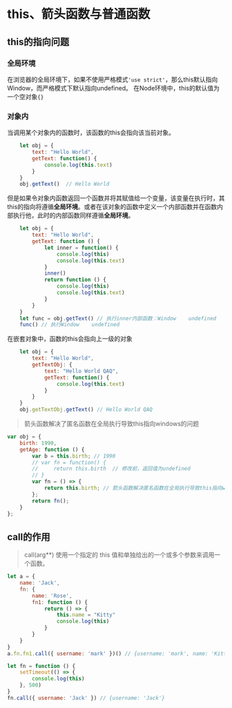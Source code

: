 this、箭头函数与普通函数
==

## this的指向问题
### 全局环境
在浏览器的全局环境下，如果不使用严格模式`'use strict'`，那么this默认指向Window，而严格模式下默认指向undefined。
在Node环境中，this的默认值为一个空对象`{}`
### 对象内
当调用某个对象内的函数时，该函数的this会指向该当前对象。
``` javascript
    let obj = {
        text: "Hello World",
        getText: function() {
            console.log(this.text)
        }
    }
    obj.getText()  // Hello World
``` 
但是如果令对象内函数返回一个函数并将其赋值给一个变量，该变量在执行时，其this的指向将遵循**全局环境**。或者在该对象的函数中定义一个内部函数并在函数内部执行他，此时的内部函数同样遵循**全局环境**。
``` javascript
    let obj = {
        text: "Hello World",
        getText: function () {
            let inner = function() {
                console.log(this) 
                console.log(this.text)  
            }
            inner()
            return function () { 
                console.log(this) 
                console.log(this.text)
            }
        }
    }
    let func = obj.getText() // 执行inner内部函数：Window    undefined
    func() // 执行Window    undefined
```
在嵌套对象中，函数的this会指向上一级的对象
``` javascript
    let obj = {
        text: "Hello World",
        getTextObj: {
            text: "Hello World QAQ",
            getText: function() {
                console.log(this.text)
            }
        }
    }
    obj.getTextObj.getText() // Hello World QAQ
```




> 箭头函数解决了匿名函数在全局执行导致this指向windows的问题

``` JavaScript
var obj = {
    birth: 1990,
    getAge: function () {
        var b = this.birth; // 1990
        // var fn = function() {
        //     return this.birth  // 修改前，返回值为undefined
        // }
        var fn = () => {
            return this.birth; // 箭头函数解决匿名函数在全局执行导致this指向window的问题
        };
        return fn();
    }
};
```
## call的作用
> call(arg**) 使用一个指定的 this 值和单独给出的一个或多个参数来调用一个函数。
``` JavaScript
let a = {
    name: 'Jack',
    fn: {
        name: 'Rose',
        fn1: function () {
            return () => {
                this.name = "Kitty"
                console.log(this)
            }
        }
    }
}
a.fn.fn1.call({ username: 'mark' })() // {username: 'mark', name: 'Kitty'}

let fn = function () {
    setTimeout(() => {
        console.log(this)
    }, 500)
}
fn.call({ username: 'Jack' }) // {username: 'Jack'}
```